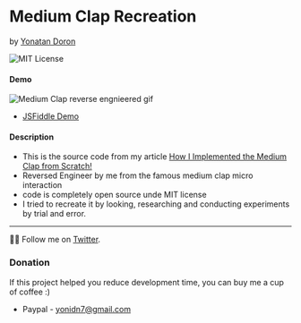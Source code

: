 # Medium Clap Recreation
by [Yonatan Doron](https://twitter.com/jodoron)

![MIT License](https://badgen.net/badge/license/MIT/blue "MIT License")

#### Demo
![Medium Clap reverse engnieered gif](https://media.giphy.com/media/vlIRUOU5a6oboTAeV4/giphy.gif)

* [JSFiddle Demo](https://jsfiddle.net/urft14zr/425/)

#### Description
* This is the source code from my article [How I Implemented the Medium Clap from Scratch!](https://medium.com/hackernoon/how-i-implemented-the-medium-clap-from-scratch-4a16ac90ad3b)
* Reversed Engineer by me from the famous medium clap micro interaction 
* code is completely open source unde MIT license
* I tried to recreate it by looking, researching and conducting experiments by trial and error.
---
👨‍💻 Follow me on [Twitter](https://twitter.com/jodoron).

### Donation
If this project helped you reduce development time, you can buy me a cup of coffee :)

* Paypal - yonidn7@gmail.com
